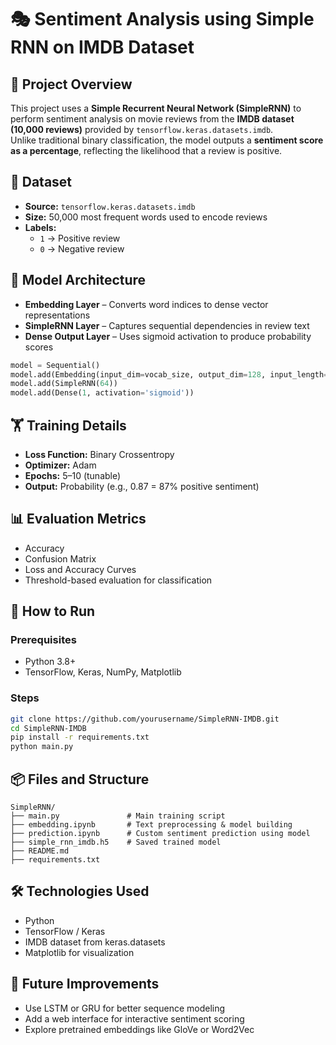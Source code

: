 ﻿
# 🎭 Sentiment Analysis using Simple RNN on IMDB Dataset

## 📌 Project Overview
This project uses a **Simple Recurrent Neural Network (SimpleRNN)** to perform sentiment analysis on movie reviews from the **IMDB dataset (10,000 reviews)** provided by `tensorflow.keras.datasets.imdb`.  
Unlike traditional binary classification, the model outputs a **sentiment score as a percentage**, reflecting the likelihood that a review is positive.

## 📂 Dataset
- **Source:** `tensorflow.keras.datasets.imdb`
- **Size:** 50,000 most frequent words used to encode reviews
- **Labels:**  
  - `1` → Positive review  
  - `0` → Negative review

## 🧠 Model Architecture
- **Embedding Layer** – Converts word indices to dense vector representations  
- **SimpleRNN Layer** – Captures sequential dependencies in review text  
- **Dense Output Layer** – Uses sigmoid activation to produce probability scores

```python
model = Sequential()
model.add(Embedding(input_dim=vocab_size, output_dim=128, input_length=max_len))
model.add(SimpleRNN(64))
model.add(Dense(1, activation='sigmoid'))
```

## 🏋️ Training Details
- **Loss Function:** Binary Crossentropy  
- **Optimizer:** Adam  
- **Epochs:** 5–10 (tunable)  
- **Output:** Probability (e.g., 0.87 = 87% positive sentiment)

## 📊 Evaluation Metrics
- Accuracy  
- Confusion Matrix  
- Loss and Accuracy Curves  
- Threshold-based evaluation for classification

## 🚀 How to Run

### Prerequisites
- Python 3.8+  
- TensorFlow, Keras, NumPy, Matplotlib

### Steps
```bash
git clone https://github.com/yourusername/SimpleRNN-IMDB.git
cd SimpleRNN-IMDB
pip install -r requirements.txt
python main.py
```

## 📦 Files and Structure
```
SimpleRNN/
├── main.py               # Main training script
├── embedding.ipynb       # Text preprocessing & model building
├── prediction.ipynb      # Custom sentiment prediction using model
├── simple_rnn_imdb.h5    # Saved trained model
├── README.md
├── requirements.txt
```

## 🛠️ Technologies Used
- Python  
- TensorFlow / Keras  
- IMDB dataset from keras.datasets  
- Matplotlib for visualization  

## 📌 Future Improvements
- Use LSTM or GRU for better sequence modeling  
- Add a web interface for interactive sentiment scoring  
- Explore pretrained embeddings like GloVe or Word2Vec
     
